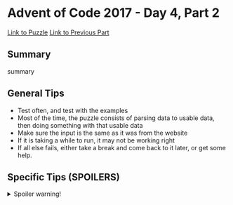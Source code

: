 # Advent of Code 2017 - Day 4, Part 2

[Link to Puzzle](https://adventofcode.com/2017/day/4#part2)
[Link to Previous Part](https://github.com/CodingAP/unofficial-aoc-syllabus/blob/main/years/2017/day4/part1.md)

## Summary
summary

## General Tips
- Test often, and test with the examples
- Most of the time, the puzzle consists of parsing data to usable data, then doing something with that usable data
- Make sure the input is the same as it was from the website
- If it is taking a while to run, it may not be working right
- If all else fails, either take a break and come back to it later, or get some help.

## Specific Tips (SPOILERS)
<details> <summary>Spoiler warning!</summary>

specific tips

</details>